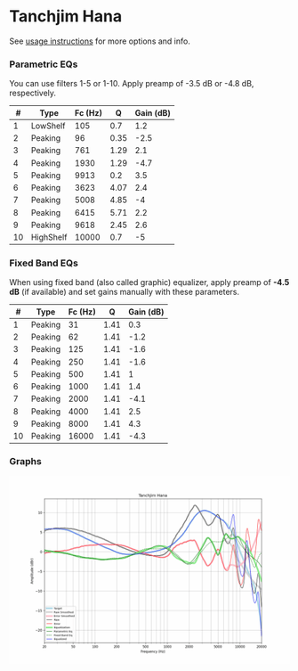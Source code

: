 # Tanchjim Hana
See [usage instructions](https://github.com/jaakkopasanen/AutoEq#usage) for more options and info.

### Parametric EQs
You can use filters 1-5 or 1-10. Apply preamp of -3.5 dB or -4.8 dB, respectively.

|   # | Type      |   Fc (Hz) |    Q |   Gain (dB) |
|-----|-----------|-----------|------|-------------|
|   1 | LowShelf  |       105 | 0.7  |         1.2 |
|   2 | Peaking   |        96 | 0.35 |        -2.5 |
|   3 | Peaking   |       761 | 1.29 |         2.1 |
|   4 | Peaking   |      1930 | 1.29 |        -4.7 |
|   5 | Peaking   |      9913 | 0.2  |         3.5 |
|   6 | Peaking   |      3623 | 4.07 |         2.4 |
|   7 | Peaking   |      5008 | 4.85 |        -4   |
|   8 | Peaking   |      6415 | 5.71 |         2.2 |
|   9 | Peaking   |      9618 | 2.45 |         2.6 |
|  10 | HighShelf |     10000 | 0.7  |        -5   |

### Fixed Band EQs
When using fixed band (also called graphic) equalizer, apply preamp of **-4.5 dB** (if available) and set gains manually with these parameters.

|   # | Type    |   Fc (Hz) |    Q |   Gain (dB) |
|-----|---------|-----------|------|-------------|
|   1 | Peaking |        31 | 1.41 |         0.3 |
|   2 | Peaking |        62 | 1.41 |        -1.2 |
|   3 | Peaking |       125 | 1.41 |        -1.6 |
|   4 | Peaking |       250 | 1.41 |        -1.6 |
|   5 | Peaking |       500 | 1.41 |         1   |
|   6 | Peaking |      1000 | 1.41 |         1.4 |
|   7 | Peaking |      2000 | 1.41 |        -4.1 |
|   8 | Peaking |      4000 | 1.41 |         2.5 |
|   9 | Peaking |      8000 | 1.41 |         4.3 |
|  10 | Peaking |     16000 | 1.41 |        -4.3 |

### Graphs
![](./Tanchjim%20Hana.png)
